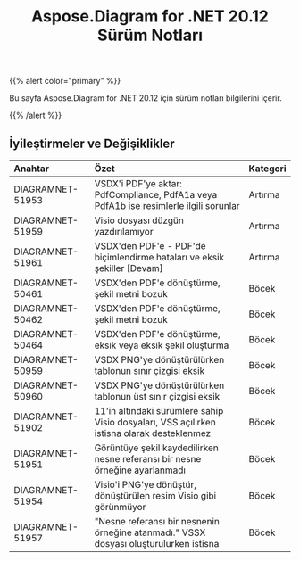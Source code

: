 ﻿---
title: Aspose.Diagram for .NET 20.12 Sürüm Notları
type: docs
weight: 8
url: /tr/net/aspose-diagram-for-net-20-12-release-notes/
---
{{% alert color="primary" %}}

Bu sayfa Aspose.Diagram for .NET 20.12 için sürüm notları bilgilerini içerir.

{{% /alert %}}
## **İyileştirmeler ve Değişiklikler**  ##

|**Anahtar**|**Özet**|**Kategori**|
|:- |:- |:- |
|DIAGRAMNET-51953|VSDX'i PDF'ye aktar: PdfCompliance, PdfA1a veya PdfA1b ise resimlerle ilgili sorunlar|Artırma|
|DIAGRAMNET-51959|Visio dosyası düzgün yazdırılamıyor|Artırma|
|DIAGRAMNET-51961|VSDX'den PDF'e - PDF'de biçimlendirme hataları ve eksik şekiller [Devam]|Artırma|
|DIAGRAMNET-50461|VSDX'den PDF'e dönüştürme, şekil metni bozuk|Böcek|
|DIAGRAMNET-50462|VSDX'den PDF'e dönüştürme, şekil metni bozuk|Böcek|
|DIAGRAMNET-50464|VSDX'den PDF'e dönüştürme, eksik veya eksik şekil oluşturma|Böcek|
|DIAGRAMNET-50959|VSDX PNG'ye dönüştürülürken tablonun sınır çizgisi eksik|Böcek|
|DIAGRAMNET-50960|VSDX PNG'ye dönüştürülürken tablonun üst sınır çizgisi eksik|Böcek|
|DIAGRAMNET-51902|11'in altındaki sürümlere sahip Visio dosyaları, VSS açılırken istisna olarak desteklenmez|Böcek|
|DIAGRAMNET-51951|Görüntüye şekil kaydedilirken nesne referansı bir nesne örneğine ayarlanmadı|Böcek|
|DIAGRAMNET-51954|Visio'i PNG'ye dönüştür, dönüştürülen resim Visio gibi görünmüyor|Böcek|
|DIAGRAMNET-51957|"Nesne referansı bir nesnenin örneğine atanmadı." VSSX dosyası oluşturulurken istisna|Böcek|



